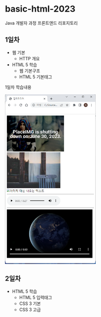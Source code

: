 # basic-html-2023
Java 개발자 과정 프론트앤드 리포지토리

## 1일차
- 웹 기본
    - HTTP 개요
 - HTML 5 학습
    - 웹 기본구조
    - HTML 5 기본태그

1일차 학습내용
<!--![멀티미디어](https://raw.githubusercontent.com/pwjddms/basic-html-2023/main/img/day01.png)-->
<img src="https://raw.githubusercontent.com/pwjddms/basic-html-2023/main/img/day01.png" width="300">


## 2일차
- HTML 5 학습
    - HTML 5 입력태그
    - CSS 3 기본
    - CSS 3 고급

